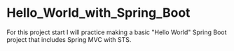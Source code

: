 # Hello_World_with_Spring_Boot
For this project start I will practice making a basic "Hello World" Spring Boot project that includes Spring MVC with STS.
